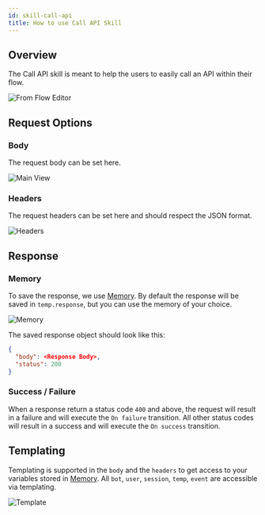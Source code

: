 ```yaml
---
id: skill-call-api
title: How to use Call API Skill
---
```


## Overview

The Call API skill is meant to help the users to easily call an API within their flow.

![From Flow Editor](assets/call-api-skill-flow.png)

## Request Options

### Body

The request body can be set here.

![Main View](assets/call-api-skill.png)

### Headers

The request headers can be set here and should respect the JSON format.

![Headers](assets/call-api-skill-headers.png)

## Response

### Memory

To save the response, we use [Memory](../main/memory). By default the response will be saved in `temp.response`, but you can use the memory of your choice.

![Memory](assets/call-api-skill-memory.png)

The saved response object should look like this:

```json
{
  "body": <Response Body>,
  "status": 200
}
```

### Success / Failure

When a response return a status code `400` and above, the request will result in a failure and will execute the `On failure` transition. All other status codes will result in a success and will execute the `On success` transition.

## Templating

Templating is supported in the `body` and the `headers` to get access to your variables stored in [Memory](../main/memory). All `bot`, `user`, `session`, `temp`, `event` are accessible via templating.

![Template](assets/call-api-skill-template.png)
